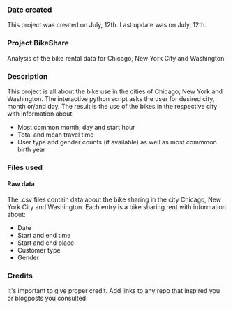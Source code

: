 ### Date created
This project was created on July, 12th.
Last update was on July, 12th.

### Project BikeShare
Analysis of the bike rental data for Chicago, New York City and Washington.

### Description
This project is all about the bike use in the cities of Chicago, New York and Washington. The interactive python script asks the user for desired city, month or/and day. 
The result is the use of the bikes in the respective city with information about:
* Most common month, day and start hour
* Total and mean travel time 
* User type and gender counts (if available) as well as most commmon birth year

### Files used
#### Raw data
The .csv files contain data about the bike sharing in the city Chicago, New York City and Washington. Each entry is a bike sharing rent with information about:
* Date
* Start and end time
* Start and end place
* Customer type
* Gender

### Credits
It's important to give proper credit. Add links to any repo that inspired you or blogposts you consulted.

